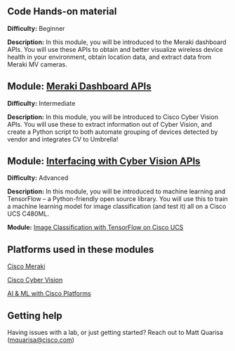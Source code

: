 ## Code Hands-on material

**Difficulty:** Beginner

**Description:** In this module, you will be introduced to the Meraki dashboard APIs. You will use these APIs to obtain and better visualize wireless device health in your environment, obtain location data, and extract data from Meraki MV cameras.

**Module:** [Meraki Dashboard APIs](https://developer.cisco.com/learning/modules/getting-started-meraki-dashboard-api )
-----------------

**Difficulty:** Intermediate

**Description:** In this module, you will be introduced to Cisco Cyber Vision APIs. You will use these to extract information out of Cyber Vision, and create a Python script to both automate grouping of devices detected by vendor and integrates CV to Umbrella!

**Module:** [Interfacing with Cyber Vision APIs](https://developer.cisco.com/learning/modules/cybervision)
----------------

**Difficulty:** Advanced

**Description:** In this module, you will be introduced to machine learning and TensorFlow – a Python-friendly open source library. You will use this to train a machine learning model for image classification (and test it) all on a Cisco UCS C480ML.

**Module:** [Image Classification with TensorFlow on Cisco UCS](https://developer.cisco.com/learning/modules/ai-ml)

## Platforms used in these modules
[Cisco Meraki](https://developer.cisco.com/meraki/meraki-platform/)

[Cisco Cyber Vision](https://www.cisco.com/c/en/us/products/security/cyber-vision/index.html)

[AI & ML with Cisco Platforms](https://developer.cisco.com/ai/)

## Getting help

Having issues with a lab, or just getting started? Reach out to Matt Quarisa (mquarisa@cisco.com)
